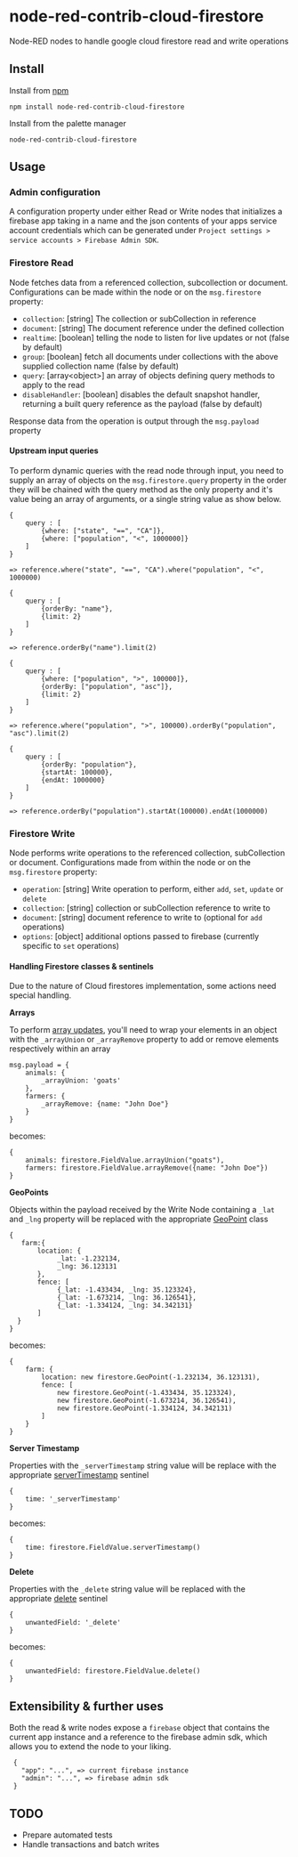 # node-red-contrib-cloud-firestore

Node-RED nodes to handle google cloud firestore read and write operations

## Install
Install from [npm](https://www.npmjs.com/package/node-red-contrib-cloud-firestore)
```
npm install node-red-contrib-cloud-firestore
```

Install from the palette manager
```
node-red-contrib-cloud-firestore
```

## Usage
### Admin configuration
A configuration property under either Read or Write nodes that
initializes a firebase app taking in a name and the json contents of
your apps service account credentials which can be generated under
``Project settings > service accounts > Firebase Admin SDK``.

### Firestore Read

Node fetches data from a referenced collection, subcollection or document.
Configurations can be made within the node or on the ``msg.firestore`` property:
- ``collection``: [string] The collection or subCollection in reference
- ``document``: [string] The document reference under the defined collection
- ``realtime``: [boolean] telling the node to listen for live updates or not (false by default)
- ``group``: [boolean] fetch all documents under collections with the above supplied collection name (false by default)
- ``query``: [array&lt;object&gt;] an array of objects defining query methods to apply to the read
- ``disableHandler``: [boolean] disables the default snapshot handler, returning a built query reference as the payload (false by default)

Response data from the operation is output through the ``msg.payload`` property

#### Upstream input queries

To perform dynamic queries with the read node through input, you need to supply an array of objects on the ``msg.firestore.query`` property in the order they will be chained
with the query method as the only property and it's value being an array of arguments, or a single string value as show below.

```
{
    query : [
        {where: ["state", "==", "CA"]},
        {where: ["population", "<", 1000000]}
    ]
}

=> reference.where("state", "==", "CA").where("population", "<", 1000000)
```

```
{
    query : [
        {orderBy: "name"},
        {limit: 2}
    ]
}

=> reference.orderBy("name").limit(2)
```

```
{
    query : [
        {where: ["population", ">", 100000]},
        {orderBy: ["population", "asc"]},
        {limit: 2}
    ]
}

=> reference.where("population", ">", 100000).orderBy("population", "asc").limit(2)
```

```
{
    query : [
        {orderBy: "population"},
        {startAt: 100000},
        {endAt: 1000000}
    ]
}

=> reference.orderBy("population").startAt(100000).endAt(1000000)
```

### Firestore Write

Node performs write operations to the referenced collection, subCollection or document.
Configurations made from within the node or on the ``msg.firestore`` property:
- ``operation``: [string] Write operation to perform, either ``add``, ``set``, ``update`` or ``delete``
- ``collection``: [string] collection or subCollection reference to write to
- ``document``: [string] document reference to write to (optional for ``add`` operations)
- ``options``: [object] additional options passed to firebase (currently
  specific to ``set`` operations)

#### Handling Firestore classes & sentinels

Due to the nature of Cloud firestores implementation, some actions need special handling.

**Arrays**

To perform [array updates](https://firebase.google.com/docs/firestore/manage-data/add-data#update_elements_in_an_array), you'll
need to wrap your elements in an object with the ``_arrayUnion`` or ``_arrayRemove`` property to add or remove elements respectively within an array
```
msg.payload = {
    animals: {
        _arrayUnion: 'goats'
    },
    farmers: {
        _arrayRemove: {name: "John Doe"}
    }
}
```
becomes:
```
{
    animals: firestore.FieldValue.arrayUnion("goats"),
    farmers: firestore.FieldValue.arrayRemove({name: "John Doe"})
}
```

**GeoPoints**

Objects within the payload received by the Write Node containing a ``_lat`` and ``_lng`` property will be replaced with the appropriate [GeoPoint](https://firebase.google.com/docs/reference/admin/node/admin.firestore.GeoPoint) class

```
{
   farm:{
       location: {
            _lat: -1.232134,
            _lng: 36.123131
       },
       fence: [
            {_lat: -1.433434, _lng: 35.123324},
            {_lat: -1.673214, _lng: 36.126541},
            {_lat: -1.334124, _lng: 34.342131}
       ]
  }
}
```
becomes:
```
{
    farm: {
        location: new firestore.GeoPoint(-1.232134, 36.123131),
        fence: [
            new firestore.GeoPoint(-1.433434, 35.123324),
            new firestore.GeoPoint(-1.673214, 36.126541),
            new firestore.GeoPoint(-1.334124, 34.342131)
        ]
    }
}
```

**Server Timestamp**

Properties with the ``_serverTimestamp`` string value will be replace with the appropriate [serverTimestamp](https://firebase.google.com/docs/reference/admin/node/admin.firestore.FieldValue#.serverTimestamp) sentinel

```
{
    time: '_serverTimestamp'
}
```

becomes:
```
{
    time: firestore.FieldValue.serverTimestamp()
}
```

**Delete**

Properties with the ``_delete`` string value will be replaced with the appropriate [delete](https://firebase.google.com/docs/reference/admin/node/admin.firestore.FieldValue#.delete) sentinel

```
{
    unwantedField: '_delete'
}
```

becomes:
```
{
    unwantedField: firestore.FieldValue.delete()
}
```

## Extensibility & further uses

Both the read & write nodes expose a ``firebase`` object that contains the current app instance and a reference 
to the firebase admin sdk, which allows you to extend the node to your liking.

 ```
  {
    "app": "...", => current firebase instance
    "admin": "...", => firebase admin sdk
  }
 ```

## TODO

- Prepare automated tests
- Handle transactions and batch writes

